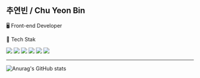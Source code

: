 ## 추연빈 / Chu Yeon Bin

🖥 Front-end Developer

🔨 Tech Stak

<img src="https://img.shields.io/badge/HTML5-E34F26?style=flat&logo=HTML5&logoColor=white" /> <img src="https://img.shields.io/badge/CSS3-1572B6?style=flat&logo=CSS3&logoColor=white" /> <img src="https://img.shields.io/badge/Typesciprt-3178C6?style=flat&logo=Typescript&logoColor=white" /> <img src="https://img.shields.io/badge/React-61DAFB?style=flat&logo=React&logoColor=white" /> <img src="https://img.shields.io/badge/Redux-764ABC?style=flat&logo=Redux&logoColor=white" /> <img src="https://img.shields.io/badge/Redux_Saga-999999?style=flat&logo=Redux-Saga&logoColor=white" />

<hr />

![Anurag's GitHub stats](https://github-readme-stats.vercel.app/api?username=chuyeonbin&show_icons=true&theme=dark)
